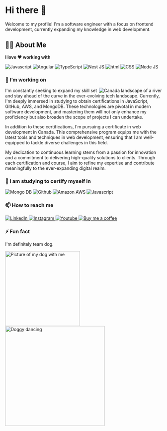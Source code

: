# Hi there 👋

Welcome to my profile! I'm a software engineer with a focus on frontend development, currently expanding my knowledge in web development.

## 🧙‍♂️ About Me

**I love ❤️ working with**

<div display="flex">
  <img src="https://img.shields.io/badge/Javascript-yellow?style=for-the-badge&logo=javascript&logoColor=white" alt="Javascript"/>
  <img src="https://img.shields.io/badge/Angular-%23DD0031?style=for-the-badge&logo=angular" alt="Angular"/>
  <img src="https://img.shields.io/badge/typescript-%23007ACC.svg?style=for-the-badge&logo=typescript&logoColor=white" alt="TypeScript"/>
  <img src="https://img.shields.io/badge/Nestjs-%23EA2863?style=for-the-badge&logo=nestjs&logoColor=white" alt="Nest JS"/>
  <img src="https://img.shields.io/badge/html-orange?style=for-the-badge&logo=html5&logoColor=white" alt="html"/>
  <img src="https://img.shields.io/badge/Css3-%231572B6.svg?style=for-the-badge&logo=css3&logoColor=white" alt="CSS"/>
  <img src="https://img.shields.io/badge/NodeJs-%23417E38?style=for-the-badge&logo=nodedotjs&logoColor=white" alt="Node JS"/>
  
</div>

### 🔭 I’m working on
<p>
  <img align="right" src="https://images.unsplash.com/photo-1612106319259-23c259df2661?ixid=MnwyMzUwNDh8MHwxfHNlYXJjaHw2fHxDYW1icmlkZ2V8ZW58MHx8fHwxNjI1MjUzMjIz&ixlib=rb-1.2.1&w=300" alt="Canada landscape of a river">
I'm constantly seeking to expand my skill set and stay ahead of the curve in the ever-evolving tech landscape. Currently, I'm deeply immersed in studying to obtain certifications in JavaScript, GitHub, AWS, and MongoDB. These technologies are pivotal in modern software development, and mastering them will not only enhance my proficiency but also broaden the scope of projects I can undertake.

In addition to these certifications, I'm pursuing a certificate in web development in Canada. This comprehensive program equips me with the latest tools and techniques in web development, ensuring that I am well-equipped to tackle diverse challenges in this field.

My dedication to continuous learning stems from a passion for innovation and a commitment to delivering high-quality solutions to clients. Through each certification and course, I aim to refine my expertise and contribute meaningfully to the ever-expanding digital realm.

</p>

### 🌱 I am studying to certify myself in

<div display="flex">
    <img src="https://img.shields.io/badge/mongodb-%23008000?style=for-the-badge&logo=mongodb&logoColor=white" alt="Mongo DB"/>
    <img src="https://img.shields.io/badge/Github-%23181717?style=for-the-badge&logo=github&logoColor=white" alt="Github"/>
    <img src="https://img.shields.io/badge/Amazon AWS-%23232F3E?style=for-the-badge&logo=amazonaws&logoColor=white" alt="Amazon AWS"/>
    <img src="https://img.shields.io/badge/javascript-yellow?style=for-the-badge&logo=javascript&logoColor=white" alt="Javascript"/>
</div>

### 📫 How to reach me

<div display="flex">
  <a href="https://www.linkedin.com/in/edisonagamba/">
    <img src="https://img.shields.io/badge/linkedin-%230077B5.svg?style=for-the-badge&logo=linkedin&logoColor=white" alt="LinkedIn"/>
  </a>
  <a href="https://www.instagram.com/edisonjsapps/">
    <img src="https://img.shields.io/badge/instagram-%23E4405F?style=for-the-badge&logo=instagram&logoColor=white" alt="Instagram"/>
  </a>
  <a href="https://www.youtube.com/edisonjsapps">
    <img src="https://img.shields.io/badge/youtube-%23FF0000?style=for-the-badge&logo=youtube&logoColor=white" alt="Youtube"/>
  </a>
  <a href="https://ko-fi.com/J3J21369EO">
    <img src="https://ko-fi.com/img/githubbutton_sm.svg" alt="Buy me a coffee"/>
</a>
</div>

### ⚡ Fun fact

I'm definitely team dog.
<p>
 <img width="240px" src="https://github.com/edisonagamba/edisonagamba/assets/76975287/aa8a61e9-215d-4e54-84a1-30e683218622" alt="Picture of my dog with me">
  <img width="320px" src="https://i.giphy.com/IhvYFmzVNHgCQ.webp" alt="Doggy dancing">
</p>
